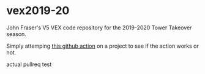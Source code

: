 # vex2019-20
John Fraser's V5 VEX code repository for the 2019-2020 Tower Takeover season.


Simply attemping [this github action](https://github.com/marketplace/actions/vex-build) on a project to see if the action works or not.

actual pullreq test
